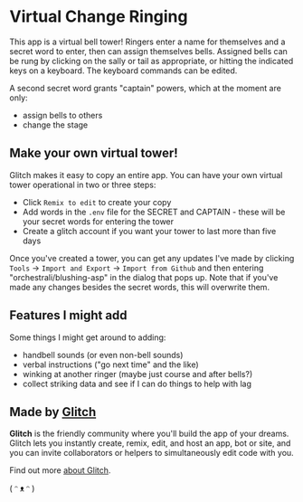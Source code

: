 # Virtual Change Ringing

This app is a virtual bell tower! Ringers enter a name for themselves and a secret word to enter, then can assign themselves bells. Assigned bells can be rung by clicking on the sally or tail as appropriate, or hitting the indicated keys on a keyboard. The keyboard commands can be edited.

A second secret word grants "captain" powers, which at the moment are only:

- assign bells to others
- change the stage


## Make your own virtual tower!

Glitch makes it easy to copy an entire app. You can have your own virtual tower operational in two or three steps:

- Click `Remix to edit` to create your copy
- Add words in the `.env` file for the SECRET and CAPTAIN - these will be your secret words for entering the tower
- Create a glitch account if you want your tower to last more than five days

Once you've created a tower, you can get any updates I've made by clicking `Tools` -> `Import and Export` -> `Import from Github` and then entering "orchestrali/blushing-asp" in the dialog that pops up. Note that if you've made any changes besides the secret words, this will overwrite them.


## Features I might add

Some things I might get around to adding:

- handbell sounds (or even non-bell sounds)
- verbal instructions ("go next time" and the like)
- winking at another ringer (maybe just course and after bells?)
- collect striking data and see if I can do things to help with lag




## Made by [Glitch](https://glitch.com/)

**Glitch** is the friendly community where you'll build the app of your dreams. Glitch lets you instantly create, remix, edit, and host an app, bot or site, and you can invite collaborators or helpers to simultaneously edit code with you.

Find out more [about Glitch](https://glitch.com/about).

( ᵔ ᴥ ᵔ )